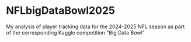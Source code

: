 # NFLbigDataBowl2025
My analysis of player tracking data for the 2024-2025 NFL season as part of the corresponding Kaggle competition "Big Data Bowl"

